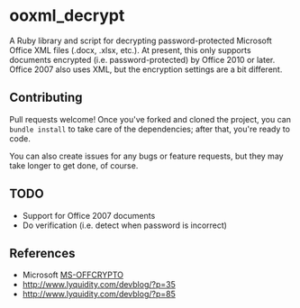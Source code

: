 # ooxml_decrypt

A Ruby library and script for decrypting password-protected Microsoft Office XML files (.docx, .xlsx, etc.). At present,
this only supports documents encrypted (i.e. password-protected) by Office 2010 or later. Office 2007 also uses XML, but
the encryption settings are a bit different.


## Contributing

Pull requests welcome! Once you've forked and cloned the project, you can `bundle install` to take care of the
dependencies; after that, you're ready to code.

You can also create issues for any bugs or feature requests, but they may take longer to get done, of course.


## TODO

- Support for Office 2007 documents
- Do verification (i.e. detect when password is incorrect)


## References

- Microsoft [MS-OFFCRYPTO](https://msdn.microsoft.com/en-us/library/office/cc313071)
- http://www.lyquidity.com/devblog/?p=35
- http://www.lyquidity.com/devblog/?p=85
